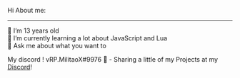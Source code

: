 Hi
About me:
***
🔭 I’m 13 years old <br>
🌱 I’m currently learning a lot about JavaScript and Lua <br>
💬 Ask me about what you want to<br>

My discord ! vRP.MilitaoX#9976
🔗 - Sharing a little of my Projects at my [Discord](https://discord.gg/cz78unW4Ye)!

